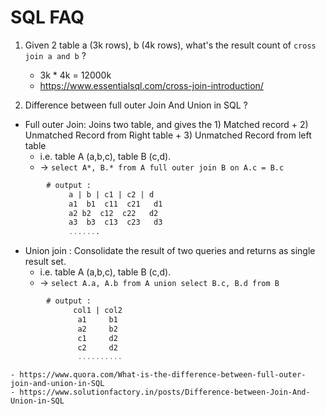 # SQL FAQ


1. Given 2 table a (3k rows), b (4k rows), what's the 
   result count of `cross join a and b` ?

   - 3k * 4k = 12000k  
   - https://www.essentialsql.com/cross-join-introduction/

2. Difference between full outer Join And Union in SQL ? 
- Full outer Join: Joins two table, and gives the 1) Matched record + 2) Unmatched Record from Right table + 3) Unmatched Record from left table
	- i.e. table A (a,b,c), table B (c,d).
	- -> `select A*, B.* from A full outer join B on A.c = B.c`
```sql     
 		# output : 
			 a | b | c1 | c2 | d
			 a1  b1  c11  c21   d1
			 a2 b2  c12  c22   d2
			 a3  b3  c13  c23   d3
			 .......             
```

- Union join : Consolidate the result of two queries and returns as single result set.
	- i.e. table A (a,b,c), table B (c,d).
	- -> `select A.a, A.b from A union select B.c, B.d from B `
```sql 
		# output :   
		  	  col1 | col2
		  	   a1     b1
		  	   a2     b2
		  	   c1     d2
		  	   c2     d2
		  	   ..........
```

	- https://www.quora.com/What-is-the-difference-between-full-outer-join-and-union-in-SQL
	- https://www.solutionfactory.in/posts/Difference-between-Join-And-Union-in-SQL 